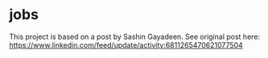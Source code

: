 # jobs

This project is based on a post by Sashin Gayadeen. See original post here: https://www.linkedin.com/feed/update/activity:6811265470621077504